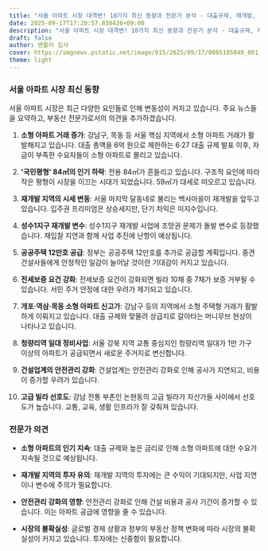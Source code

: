 ```yaml
---
title: "서울 아파트 시장 대격변! 10가지 최신 동향과 전문가 분석 - 대출규제, 재개발, 안전관리 강화가 가져올 미래는?"
date: 2025-09-17T17:20:57.830426+09:00
description: "서울 아파트 시장 대격변! 10가지 최신 동향과 전문가 분석 - 대출규제, 재개발, 안전관리 강화가 가져올 미래는?"
draft: false
author: 벤틀리 집사
cover: https://imgnews.pstatic.net/image/015/2025/09/17/0005185849_001_20250917063118986.jpg
theme: light
---
```


### 서울 아파트 시장 최신 동향

서울 아파트 시장은 최근 다양한 요인들로 인해 변동성이 커지고 있습니다. 주요 뉴스들을 요약하고, 부동산 전문가로서의 의견을 추가하겠습니다.

1. **소형 아파트 거래 증가**: 강남구, 목동 등 서울 핵심 지역에서 소형 아파트 거래가 활발해지고 있습니다. 대출 총액을 6억 원으로 제한하는 6·27 대출 규제 발표 이후, 자금이 부족한 수요자들이 소형 아파트로 몰리고 있습니다.

2. **'국민평형' 84㎡의 인기 하락**: 전용 84㎡가 흔들리고 있습니다. 구조적 요인에 따라 작은 평형이 시장을 이끄는 시대가 되었습니다. 59㎡가 대세로 떠오르고 있습니다.

3. **재개발 지역의 시세 변동**: 서울 마지막 달동네로 불리는 백사마을이 재개발을 앞두고 있습니다. 입주권 프리미엄은 상승세지만, 단기 차익은 미지수입니다.

4. **성수1지구 재개발 변수**: 성수1지구 재개발 사업에 조망권 문제가 돌발 변수로 등장했습니다. 재입찰 지연과 함께 사업 추진에 난항이 예상됩니다.

5. **공공주택 12만호 공급**: 정부는 공공주택 12만호를 추가로 공급할 계획입니다. 중견 건설사들에게 안정적인 일감이 늘어날 것이란 기대감이 커지고 있습니다.

6. **전세보증 요건 강화**: 전세보증 요건이 강화되면 빌라 10채 중 7채가 보증 거부될 수 있습니다. 서민 주거 안정에 대한 우려가 제기되고 있습니다.

7. **개포·역삼·목동 소형 아파트 신고가**: 강남구 등의 지역에서 소형 주택형 거래가 활발하게 이뤄지고 있습니다. 대출 규제와 맞물려 상급지로 갈아타는 머니무브 현상이 나타나고 있습니다.

8. **청량리역 일대 정비사업**: 서울 강북 지역 교통 중심지인 청량리역 일대가 1만 가구 이상의 아파트가 공급되면서 새로운 주거지로 변신합니다.

9. **건설업계의 안전관리 강화**: 건설업계는 안전관리 강화로 인해 공사가 지연되고, 비용이 증가할 우려가 있습니다.

10. **고급 빌라 선호도**: 강남 전통 부촌인 논현동의 고급 빌라가 자산가들 사이에서 선호도가 높습니다. 교통, 교육, 생활 인프라가 잘 갖춰져 있습니다.

### 전문가 의견

- **소형 아파트의 인기 지속**: 대출 규제와 높은 금리로 인해 소형 아파트에 대한 수요가 지속될 것으로 예상됩니다.

- **재개발 지역의 투자 유의**: 재개발 지역의 투자에는 큰 수익이 기대되지만, 사업 지연이나 변수에 주의가 필요합니다.

- **안전관리 강화의 영향**: 안전관리 강화로 인해 건설 비용과 공사 기간이 증가할 수 있습니다. 이는 아파트 공급에 영향을 줄 수 있습니다.

- **시장의 불확실성**: 글로벌 경제 상황과 정부의 부동산 정책 변화에 따라 시장의 불확실성이 커지고 있습니다. 투자에는 신중함이 필요합니다.